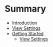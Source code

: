 # Summary

* [Introduction](README.md)
* [View Settings](view_settings.md)
* [Getting Started](chapter1.md)
   * [View Settings](view_settings.md)

